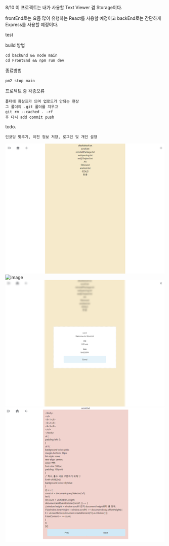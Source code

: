 8/10
이 프로젝트는 내가 사용할 Text Viewer 겸 Storage이다.

frontEnd로는 요즘 많이 유행하는 React를 사용할 예정이고
backEnd로는 간단하게 Express를 사용할 예정이다.

test

build 방법
```
cd backEnd && node main
cd FrontEnd && npm run dev
```

종료방법
```
pm2 stop main
```

프로젝트 중 각종오류
```
폴더에 화살표가 뜨며 업로드가 안되는 현상
그 폴더의 .git 폴더를 지우고
git rm --cached . -rf 
후 다시 add commit push 
```

todo.
```
인코딩 맞추기, 이전 정보 저장, 로그인 및 개인 설정
```

![image](./readmeSrc/캡처.PNG)
![image](./readmeSrc/캡2.PNG)
![image](./readmeSrc/캡처3.PNG)
![image](./readmeSrc/캡처4.PNG)